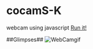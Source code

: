 # cocamS-K
webcam using javascript
[Run it!](https://anubhav-developr.github.io/cocamS-K/)



##Glimpses##
![WebCamgif](https://user-images.githubusercontent.com/71844334/138462584-8a7ab102-0e4b-490b-a136-082c5c852bb8.gif)

